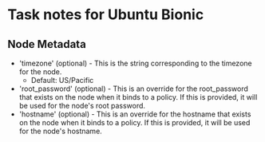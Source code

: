 # Task notes for Ubuntu Bionic

## Node Metadata

- 'timezone' (optional) - This is the string corresponding to the timezone for
  the node.
  - Default: US/Pacific
- 'root_password' (optional) - This is an override for the root_password that
  exists on the node when it binds to a policy. If this is provided, it will be
  used for the node's root password.
- 'hostname' (optional) - This is an override for the hostname that exists
  on the node when it binds to a policy. If this is provided, it will be used
  for the node's hostname.
